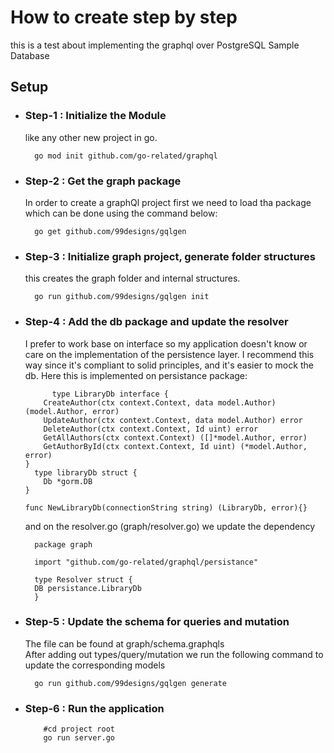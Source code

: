 # How to create step by step
this is a test about implementing the graphql over PostgreSQL Sample Database

## Setup
- ###  Step-1 : Initialize the Module 
    like any other new project in go.
    ``` #for examle
      go mod init github.com/go-related/graphql
     ```
- ### Step-2 : Get the graph package
    In order to create a graphQl project first we need to load tha package which can be done using the command below:

    ``` #for examle
      go get github.com/99designs/gqlgen
     ```

- ### Step-3 : Initialize graph project, generate folder structures 
  this creates the graph folder and internal structures.
    ``` #for examle
      go run github.com/99designs/gqlgen init
     ```


- ### Step-4 : Add the db package and update the resolver
  I prefer to work base on interface so my application doesn't know or care on the implementation of the persistence layer.
  I recommend this way since it's compliant to solid principles, and it's easier to mock the db.
  Here this is implemented on persistance package:
    
    ``` #for examle
          type LibraryDb interface {
        CreateAuthor(ctx context.Context, data model.Author) (model.Author, error)
        UpdateAuthor(ctx context.Context, data model.Author) error
        DeleteAuthor(ctx context.Context, Id uint) error
        GetAllAuthors(ctx context.Context) ([]*model.Author, error)
        GetAuthorById(ctx context.Context, Id uint) (*model.Author, error)
    }
      type libraryDb struct {
        Db *gorm.DB
    }
    
    func NewLibraryDb(connectionString string) (LibraryDb, error){}
     ```
  and on the resolver.go (graph/resolver.go) we update the dependency 
  ``` #for examle
    package graph

    import "github.com/go-related/graphql/persistance"
  
    type Resolver struct {
    DB persistance.LibraryDb
    }

     ```
  

- ### Step-5 : Update the schema for queries and mutation
    The file can be found at graph/schema.graphqls <br>
    After adding out types/query/mutation we run the following command to update the corresponding models
    ``` #for examle
      go run github.com/99designs/gqlgen generate
     ```
  

- ### Step-6 : Run the application
  ``` #for examle
      #cd project root
      go run server.go
     ```
